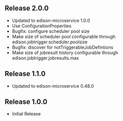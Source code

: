 ## Release 2.0.0

* Updated to edison-microservice 1.0.0
* Use ConfigurationProperties
* Bugfix: configure scheduler pool size
* Make size of scheduler pool configurable through edison.jobtrigger.scheduler.poolsize
* Bugfix: discover for notTriggerableJobDefintions
* Make size of jobresult history configurable through edison.jobtrigger.jobresults.max

## Release 1.1.0

* Updated to edison-microservice 0.48.0

## Release 1.0.0

* Initial Release
